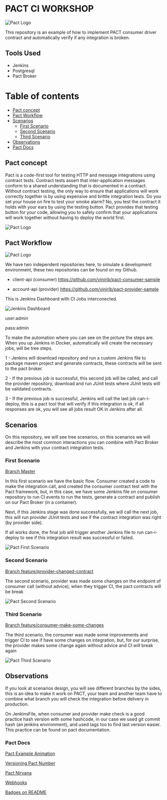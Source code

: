 # PACT CI WORKSHOP
![Pact Logo](imgs/pact-logo.PNG)

This repository is an example of how to implement PACT consumer driver contract and automatically verify if any integration is broken.

## Tools Used

 - Jenkins
 - Postgresql
 - Pact Broker

 Table of contents
=================

<!--ts-->
   * [Pact concept](#Pact-concept)
   * [Pact Workflow](#Pact-Workflow)
   * [Scenarios](#Scenarios)
      * [First Scenario](#First-Scenario)
      * [Second Scenario](#Second-Scenario)
      * [Third Scenario](#Third-Scenario)
   * [Observations](#Observations)
   * [Pact Docs](#Pact-Docs)
<!--te-->

## Pact concept

Pact is a code-first tool for testing HTTP and message integrations using contract tests. Contract tests assert that inter-application messages conform to a shared understanding that is documented in a contract. Without contract testing, the only way to ensure that applications will work correctly together is by using expensive and brittle integration tests.
Do you set your house on fire to test your smoke alarm? No, you test the contract it holds with your ears by using the testing button. Pact provides that testing button for your code, allowing you to safely confirm that your applications will work together without having to deploy the world first.

![Pact Logo](imgs/slide_pact.gif)


## Pact Workflow 

![Pact Logo](imgs/PACT-CI-WORKSHOP.png)

We have two independent repositories here, to simulate a development environment, these two repositories can be found on my Github.

 - client-api (consumer) https://github.com/vinirib/pact-consumer-sample

  - account-api (provider) https://github.com/vinirib/pact-provider-sample

This is Jenkins Dashboard with CI Jobs interconected.

![Jenkins Dashboard](imgs/Jenkins-dashboard.png)


user:admin

pass:admin

To make the automation where you can see on the picture the steps are.
 When you up Jenkins in Docker, automatically will create the necessary jobs, will be tree steps.

 1 - Jenkins will download repository and run a custom Jenkins file to package maven project and generate contracts, these contracts will be sent to the pact broker.

 2 - If the previous job is successful, this second job will be called, and call the provider repository, download and run JUnit tests where JUnit tests will be validated contracts.

 3 -  If the previous job is successful, Jenkins will call the last job can-i-deploy, this is a pact tool that will verify if this integration is ok, if all responses are ok, you will see all jobs result OK in Jenkins after all.

## Scenarios

On this repository, we will see tree scenarios, on this scenarios we will describe the most common interactions you can combine with Pact Broker and Jenkins with your contract integration tests.


### First Scenario
[Branch Master](https://github.com/vinirib/pact-ci-workshop#Scenarios)

In this first scenario we have the basic flow. Consumer created a code to make the integration call, and created the consumer contract test with the Pact framework, but, in this case, we have some Jenkins file on consumer repository to run CI events to run the tests, generate a contract and publish on our Pact Broker (in a container).

Next, if this Jenkins stage was done successfully, we will call the next job, this will run provider JUnit tests and see if the contract integration was right (by provider side).

If all works done, the final job will trigger another Jenkins file to run can-i-deploy to see if this integration result was successful or failed.

![Pact First Scenario](imgs/PACT-FIRST-SCENARIO.png)

### Second Scenario

[Branch feature/provider-changed-contract](https://github.com/vinirib/pact-ci-workshop/tree/feature/provider-changed-contract)

The second scenario, provider was made some changes on the endpoint of consumer call (without advice), when they trigger CI, the pact contracts will be break

![Pact Second Scenario](imgs/PACT-SECOND-SCENARIO.png)

### Third Scenario

[Branch feature/consumer-make-some-changes](https://github.com/vinirib/pact-ci-workshop/tree/feature/consumer-make-some-changes)

The third scenario, the consumer was made some improvements and trigger CI to see if have some changes on integration, but, for our surprise, the provider makes some change again without advice and CI will break again


![Pact Third Scenario](imgs/PACT-THIRD-SCENARIO.png)

## Observations

If you look at scenarios design, you will see different branches by the sides, this is an idea to make it work on PACT, your team and another team have to combine what branch you will check the integration before delivery in production.

On JenkinsFile, when consumer and provider make check is a good practice hash version with some hashcode, in our case we used git commit hash (an jenkins environment), and used tags too to find last version easier. This practice can be found on pact documentation.

### Pact Docs

[Pact Example Animation](https://pactflow.io/how-pact-works/?utm_source=ossdocs&utm_campaign=intro_animation#slide-1)

[Versioning Pact Number](https://docs.pact.io/getting_started/versioning_in_the_pact_broker)

[Pact Nirvana](https://docs.pact.io/pact_nirvana)

[Webhooks](https://github.com/pact-foundation/pact_broker/wiki/Webhooks)

[Badges on README](https://github.com/pact-foundation/pact_broker/wiki/Provider-verification-badges)